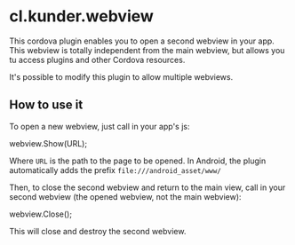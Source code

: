 <!---
license: Licensed to the Apache Software Foundation (ASF) under one
or more contributor license agreements.  See the NOTICE file
distributed with this work for additional information
regarding copyright ownership.  The ASF licenses this file
to you under the Apache License, Version 2.0 (the
"License"); you may not use this file except in compliance
with the License.  You may obtain a copy of the License at

http://www.apache.org/licenses/LICENSE-2.0

Unless required by applicable law or agreed to in writing,
software distributed under the License is distributed on an
"AS IS" BASIS, WITHOUT WARRANTIES OR CONDITIONS OF ANY
KIND, either express or implied.  See the License for the
specific language governing permissions and limitations
under the License.
-->

# cl.kunder.webview
This cordova plugin enables you to open a second webview in your app.
This webview is totally independent from the main webview, but allows you tu access plugins and other Cordova resources.

It's possible to modify this plugin to allow multiple webviews.

## How to use it

To open a new webview, just call in your app's js:

  webview.Show(URL);

Where `URL` is the path to the page to be opened. In Android, the plugin automatically adds the prefix `file:///android_asset/www/`

Then, to close the second webview and return to the main view, call in your second webview (the opened webview, not the main webview):

  webview.Close();

This will close and destroy the second webview.
